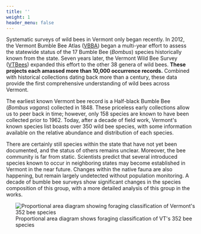```yaml
---
title: ''
weight: 1
header_menu: false
---
```


<div class="row">
  <div class="col-lg-6">
Systematic surveys of wild bees in Vermont only began recently. In 2012, the Vermont Bumble Bee Atlas (<a href="https://val.vtecostudies.org/projects/bumble-bee-atlas/" target=”blank_”><u>VBBA</u></a>) began a multi-year effort to assess the statewide status of the 17 Bumble Bee (<i>Bombus</i>) species historically known from the state. Seven years later, the Vermont Wild Bee Survey (<a href="https://val.vtecostudies.org/projects/vtbees/" target=”blank_”><u>VTBees</u></a>) expanded this effort to the other 38 genera of wild bees. <b>These projects each amassed more than 10,000 occurrence records.</b> Combined with historical collections dating back more than a century, these data provide the first comprehensive understanding of wild bees across Vermont.

The earliest known Vermont bee record is a Half-black Bumble Bee (<i>Bombus vagans</i>) collected in 1848. These priceless early collections allow us to peer back in time; however, only 158 species are known to have been collected prior to 1962. Today, after a decade of field work, Vermont's known species list boasts over 350 wild bee species, with some information available  on the relative abundance and distribution of each species.

There are certainly still species within the state that have not yet been documented, and the status of others remains unclear. Moreover, the bee community is far from static. Scientists predict that several introduced species known to occur in neighboring states may become established in Vermont in the near future. Changes within the native fauna are also happening, but remain largely undetected without population monitoring. A decade of bumble bee surveys show significant changes in the species composition of this group, with a more detailed analysis of this group in the works.
</div>
<div class="col-lg-6" style="height: 10%; width: 100%; padding-left: 5%;">
<img src="https://stateofbees.vtatlasoflife.org/images/classification_bees_vt_infographic.png" alt="Proportional area diagram showing foraging classification of Vermont's 352 bee species">
<label class="image-caption">Proportional area diagram shows foraging classification of VT's 352 bee species</label>
</div>
</div>
